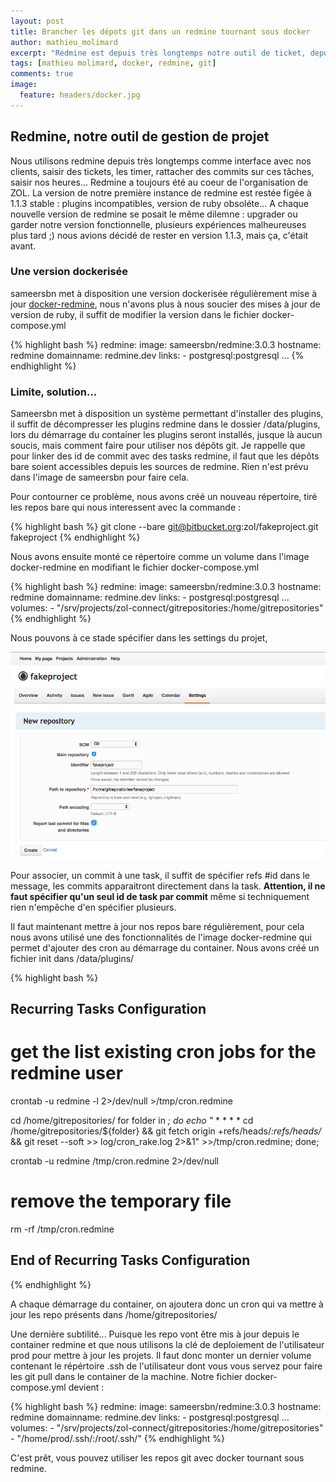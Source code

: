 ```yaml
---
layout: post
title: Brancher les dépots git dans un redmine tournant sous docker 
author: mathieu_molimard
excerpt: "Redmine est depuis très longtemps notre outil de ticket, depuis quelques temps, nous le faisons tourner dans docker ce qui nous permet d'avoir facilement une version à jour, mais nous avions perdu la possibilité de rattacher les repo git au projet... Après quelques recherches, voilà comme nous avons contourné ce problème."
tags: [mathieu molimard, docker, redmine, git]
comments: true
image:
  feature: headers/docker.jpg
---
```


## Redmine, notre outil de gestion de projet

Nous utilisons redmine depuis très longtemps comme interface avec nos clients, saisir des tickets, les timer, rattacher des commits sur ces tâches, saisir nos heures... Redmine a toujours été au coeur de l'organisation de ZOL. La version de notre première instance de redmine est restée figée à 1.1.3 stable : plugins incompatibles, version de ruby obsoléte... A chaque nouvelle version de redmine se posait le même dilemne : upgrader ou garder notre version fonctionnelle, plusieurs expériences malheureuses plus tard ;) nous avions décidé de rester en version 1.1.3, mais ça, c'était avant.

### Une version dockerisée

sameersbn met à disposition une version dockerisée régulièrement mise à jour <a href='https://github.com/sameersbn/docker-redmine/' target='_blank'>docker-redmine</a>, nous n'avons plus à nous soucier des mises à jour de version de ruby, il suffit de modifier la version dans le fichier docker-compose.yml  
 
{% highlight bash %}
redmine:
  image: sameersbn/redmine:3.0.3
  hostname: redmine
  domainname: redmine.dev
  links:
    - postgresql:postgresql
...
{% endhighlight %}


### Limite, solution... 

Sameersbn met à disposition un système permettant d'installer des plugins, il suffit de décompresser les plugins redmine dans le dossier /data/plugins, lors du démarrage du container les plugins seront installés, jusque là aucun soucis, mais comment faire pour utiliser nos dépôts git. Je rappelle que pour linker des id de commit avec des tasks redmine, il faut que les dépôts bare soient accessibles depuis les sources de redmine. Rien n'est prévu dans l'image de sameersbn pour faire cela.

Pour contourner ce problème, nous avons créé un nouveau répertoire, tiré les repos bare qui nous interessent avec la commande : 

{% highlight bash %}
git clone --bare git@bitbucket.org:zol/fakeproject.git fakeproject
{% endhighlight %}

Nous avons ensuite monté ce répertoire comme un volume dans l'image docker-redmine en modifiant le fichier docker-compose.yml

{% highlight bash %}
redmine:
  image: sameersbn/redmine:3.0.3
  hostname: redmine
  domainname: redmine.dev
  links:
    - postgresql:postgresql
...
      volumes:
    - "/srv/projects/zol-connect/gitrepositories:/home/gitrepositories"
{% endhighlight %}

Nous pouvons à ce stade spécifier dans les settings du projet, 

<img src="/images/2015-08/redmine-git-settings.png">

Pour associer, un commit à une task, il suffit de spécifier refs #id dans le message, les commits apparaitront directement dans la task. **Attention, il ne faut spécifier qu'un seul id de task par commit** même si techniquement rien n'empêche d'en spécifier plusieurs. 

Il faut maintenant mettre à jour nos repos bare régulièrement, pour cela nous avons utilisé une des fonctionnalités de l'image docker-redmine qui permet d'ajouter des cron au démarrage du container. Nous avons créé un fichier init dans /data/plugins/

{% highlight bash %}
## Recurring Tasks Configuration

# get the list existing cron jobs for the redmine user
crontab -u redmine -l 2>/dev/null >/tmp/cron.redmine

cd /home/gitrepositories/
for folder in *; do 
echo "* * * * *  cd /home/gitrepositories/${folder} && git fetch origin +refs/heads/*:refs/heads/* && git reset --soft  >> log/cron_rake.log 2>&1" >>/tmp/cron.redmine;
done;

crontab -u redmine /tmp/cron.redmine 2>/dev/null


# remove the temporary file
rm -rf /tmp/cron.redmine

## End of Recurring Tasks Configuration
{% endhighlight %}

A chaque démarrage du container, on ajoutera donc un cron qui va mettre à jour les repo présents dans /home/gitrepositories/

Une dernière subtilité... Puisque les repo vont être mis à jour depuis le container redmine et que nous utilisons la clé de deploiement de l'utilisateur prod pour mettre à jour les projets. Il faut donc monter un dernier volume contenant le répértoire .ssh de l'utilisateur dont vous vous servez pour faire les git pull dans le container de la machine. Notre fichier docker-compose.yml devient : 

{% highlight bash %}
redmine:
  image: sameersbn/redmine:3.0.3
  hostname: redmine
  domainname: redmine.dev
  links:
    - postgresql:postgresql
...
      volumes:
    - "/srv/projects/zol-connect/gitrepositories:/home/gitrepositories"
    - "/home/prod/.ssh/:/root/.ssh/"
{% endhighlight %}


C'est prêt, vous pouvez utiliser les repos git avec docker tournant sous redmine.